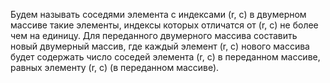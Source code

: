 Будем называть соседями элемента с индексами (r, c) в двумерном массиве такие элементы, индексы которых отличатся от (r, c) не более чем на единицу. Для переданного двумерного массива составить новый двумерный массив, где каждый элемент (r, c) нового массива будет содержать число соседей элемента (r, c) в переданном массиве, равных элементу (r, c) (в переданном массиве).
